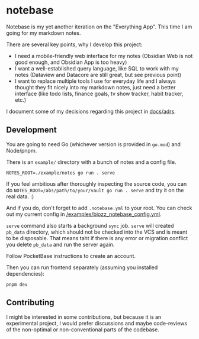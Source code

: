 # notebase

Notebase is my yet another iteration on the "Everything App". This time I am going for my markdown notes.

There are several key points, why I develop this project:

- I need a mobile-friendly web interface for my notes (Obsidian Web is not good enough, and Obsidian App is too heavy)
- I want a well-established query language, like SQL to work with my notes (Dataview and Datacore are still great, but see previous point)
- I want to replace multiple tools I use for everyday life and I always thought they fit nicely into my markdown notes, just need a better interface (like todo lists, finance goals, tv show tracker, habit tracker, etc.)

I document some of my decisions regarding this project in [docs/adrs](./docs/adrs).

## Development

You are going to need Go (whichever version is provided in `go.mod`) and Node/pnpm.

There is an `example/` directory with a bunch of notes and a config file.

```
NOTES_ROOT=./example/notes go run . serve
```

If you feel ambitious after thoroughly inspecting the source code, you can do `NOTES_ROOT=/abs/path/to/your/vault go run . serve` and try it on the real data. :)

And if you do, don't forget to add `.notebase.yml` to your root. You can check out my current config in [/examples/biozz_notebase_config.yml](./examples/biozz_notebase_config.yml).

`serve` command also starts a background `sync` job. `serve` will created `pb_data` directory, which should not be checked into the VCS and is meant to be disposable. That means taht if there is any error or migration conflict you delete `pb_data` and run the server again.

Follow PocketBase instructions to create an account.

Then you can run frontend separately (assuming you installed dependencies):

```
pnpm dev
```

## Contributing

I might be interested in some contributions, but because it is an experimental project, I would prefer discussions and maybe code-reviews of the non-optimal or non-conventional parts of the codebase.
